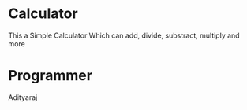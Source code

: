 # Calculator
This a Simple Calculator Which can add, divide, substract, multiply and more

# Programmer
Adityaraj
